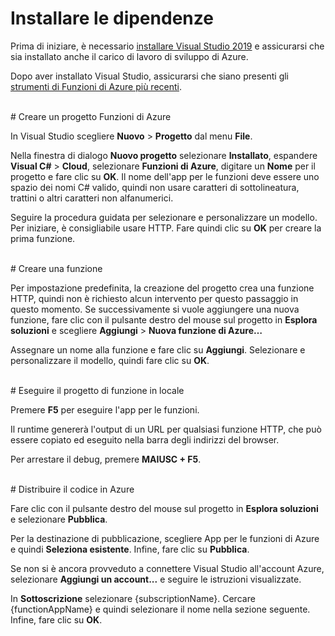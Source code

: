# Installare le dipendenze

Prima di iniziare, è necessario [installare Visual Studio 2019](https://go.microsoft.com/fwlink/?linkid=2016389) e assicurarsi che sia installato anche il carico di lavoro di sviluppo di Azure.

Dopo aver installato Visual Studio, assicurarsi che siano presenti gli [strumenti di Funzioni di Azure più recenti](https://go.microsoft.com/fwlink/?linkid=2016394).

<br/>
# Creare un progetto Funzioni di Azure

In Visual Studio scegliere **Nuovo** > **Progetto** dal menu **File**.

Nella finestra di dialogo **Nuovo progetto** selezionare **Installato**, espandere **Visual C#** > **Cloud**, selezionare **Funzioni di Azure**, digitare un **Nome** per il progetto e fare clic su **OK**. Il nome dell'app per le funzioni deve essere uno spazio dei nomi C# valido, quindi non usare caratteri di sottolineatura, trattini o altri caratteri non alfanumerici.

Seguire la procedura guidata per selezionare e personalizzare un modello. Per iniziare, è consigliabile usare HTTP. Fare quindi clic su **OK** per creare la prima funzione.

<br/>
# Creare una funzione

Per impostazione predefinita, la creazione del progetto crea una funzione HTTP, quindi non è richiesto alcun intervento per questo passaggio in questo momento. Se successivamente si vuole aggiungere una nuova funzione, fare clic con il pulsante destro del mouse sul progetto in **Esplora soluzioni** e scegliere **Aggiungi** > **Nuova funzione di Azure…**

Assegnare un nome alla funzione e fare clic su **Aggiungi**. Selezionare e personalizzare il modello, quindi fare clic su **OK**.

<br/>
# Eseguire il progetto di funzione in locale

Premere **F5** per eseguire l'app per le funzioni.

Il runtime genererà l'output di un URL per qualsiasi funzione HTTP, che può essere copiato ed eseguito nella barra degli indirizzi del browser.

Per arrestare il debug, premere **MAIUSC + F5**.

<br/>
# Distribuire il codice in Azure

Fare clic con il pulsante destro del mouse sul progetto in **Esplora soluzioni** e selezionare **Pubblica**.

Per la destinazione di pubblicazione, scegliere App per le funzioni di Azure e quindi **Seleziona esistente**. Infine, fare clic su **Pubblica**.

Se non si è ancora provveduto a connettere Visual Studio all'account Azure, selezionare **Aggiungi un account...** e seguire le istruzioni visualizzate.

In **Sottoscrizione** selezionare {subscriptionName}. Cercare {functionAppName} e quindi selezionare il nome nella sezione seguente. Infine, fare clic su **OK**.
